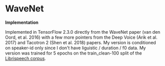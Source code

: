 # WaveNet
<b>Implementation</b>

Implemented in TensorFlow 2.3.0 directly from the WaveNet paper (van den Oord, et al. 2016) with a few more pointers from the Deep Voice (Arik et al. 2017) and Tacotron 2 (Shen et al. 2018) papers.  My version is conditioned on speaker-id only since I don't have liguistic / duration / f0 data.  My version was trained for 5 epochs on the train_clean-100 split of the <a href=https://www.openslr.org/12>Librispeech corpus</a>.


